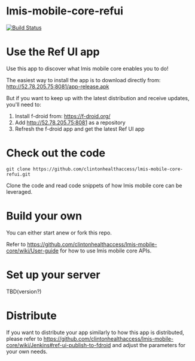 # lmis-mobile-core-refui

[![Build Status](http://52.78.205.75:8080/job/ref-ui/badge/icon)](http://52.78.205.75:8080/job/ref-ui/)

# Use the Ref UI app

Use this app to discover what lmis mobile core enables you to do!

The easiest way to install the app is to download directly from: http://52.78.205.75:8081/app-release.apk

But if you want to keep up with the latest distribution and receive updates, you'll need to:

1. Install f-droid from: https://f-droid.org/
2. Add http://52.78.205.75:8081 as a repository
3. Refresh the f-droid app and get the latest Ref UI app

# Check out the code

```shell
git clone https://github.com/clintonhealthaccess/lmis-mobile-core-refui.git
```

Clone the code and read code snippets of how lmis mobile core can be leveraged.

# Build your own

You can either start anew or fork this repo.

Refer to https://github.com/clintonhealthaccess/lmis-mobile-core/wiki/User-guide for how to use lmis mobile core APIs. 

# Set up your server

TBD(version?)

# Distribute

If you want to distribute your app similarly to how this app is distributed, please refer to https://github.com/clintonhealthaccess/lmis-mobile-core/wiki/Jenkins#ref-ui-publish-to-fdroid and adjust the parameters for your own needs.